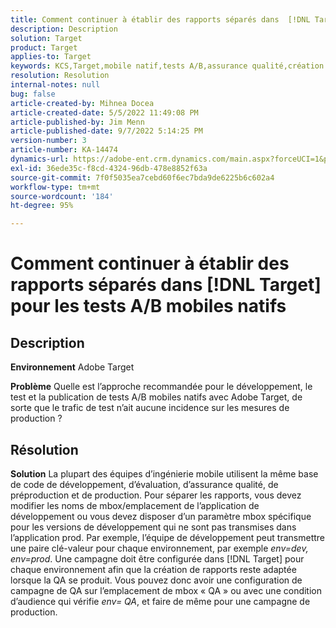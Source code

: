 ```yaml
---
title: Comment continuer à établir des rapports séparés dans  [!DNL Target]  pour les tests A/B mobiles natifs
description: Description
solution: Target
product: Target
applies-to: Target
keywords: KCS,Target,mobile natif,tests A/B,assurance qualité,création de rapports
resolution: Resolution
internal-notes: null
bug: false
article-created-by: Mihnea Docea
article-created-date: 5/5/2022 11:49:08 PM
article-published-by: Jim Menn
article-published-date: 9/7/2022 5:14:25 PM
version-number: 3
article-number: KA-14474
dynamics-url: https://adobe-ent.crm.dynamics.com/main.aspx?forceUCI=1&pagetype=entityrecord&etn=knowledgearticle&id=5a7119f3-cdcc-ec11-a7b5-6045bd00dbbc
exl-id: 36ede35c-f8cd-4324-96db-478e8852f63a
source-git-commit: 7f0f5035ea7cebd60f6ec7bda9de6225b6c602a4
workflow-type: tm+mt
source-wordcount: '184'
ht-degree: 95%

---
```


# Comment continuer à établir des rapports séparés dans [!DNL Target] pour les tests A/B mobiles natifs

## Description


<b>Environnement</b>
Adobe Target

<b>Problème</b>
Quelle est l’approche recommandée pour le développement, le test et la publication de tests A/B mobiles natifs avec Adobe Target, de sorte que le trafic de test n’ait aucune incidence sur les mesures de production ?


## Résolution


<b>Solution</b>
La plupart des équipes d’ingénierie mobile utilisent la même base de code de développement, d’évaluation, d’assurance qualité, de préproduction et de production.
Pour séparer les rapports, vous devez modifier les noms de mbox/emplacement de l’application de développement ou vous devez disposer d’un paramètre mbox spécifique pour les versions de développement qui ne sont pas transmises dans l’application prod.
Par exemple, l’équipe de développement peut transmettre une paire clé-valeur pour chaque environnement, par exemple *env=dev, env=prod*.
Une campagne doit être configurée dans [!DNL Target] pour chaque environnement afin que la création de rapports reste adaptée lorsque la QA se produit.
Vous pouvez donc avoir une configuration de campagne de QA sur l’emplacement de mbox « QA » ou avec une condition d’audience qui vérifie *env= QA*, et faire de même pour une campagne de production.
